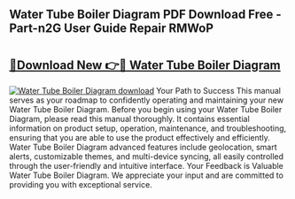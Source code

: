 ## Water Tube Boiler Diagram PDF Download Free - Part-n2G User Guide Repair RMWoP

# <h2><a href="http://dfhpen.blite.top/?on=Water+Tube+Boiler+Diagram">🔗Download New 👉🔴 Water Tube Boiler Diagram</a></h2>

[![Water Tube Boiler Diagram download](https://i.imgur.com/lujVjoI.png)](http://dfhpen.blite.top/?on=Water+Tube+Boiler+Diagram)
Your Path to Success This manual serves as your roadmap to confidently operating and maintaining your new Water Tube Boiler Diagram. Before you begin using your Water Tube Boiler Diagram, please read this manual thoroughly. It contains essential information on product setup, operation, maintenance, and troubleshooting, ensuring that you are able to use the product effectively and efficiently. Water Tube Boiler Diagram advanced features include geolocation, smart alerts, customizable themes, and multi-device syncing, all easily controlled through the user-friendly and intuitive interface. Your Feedback is Valuable Water Tube Boiler Diagram. We appreciate your input and are committed to providing you with exceptional service.
